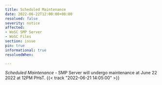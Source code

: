 ```yaml
---
title: Scheduled Maintenance
date: 2022-06-22T12:00:00+08:00
resolved: false
severity: notice
affected:
- WoSC SMP Server
- WoSC Files
section: issue
pin: true
informational: true
resolvedWhen: 

---
```

*Scheduled Maintenance* - SMP Server will undergo maintenance at June 22 2022 at 12PM PHsT. {{< track "2022-06-21 14:05:00" >}}